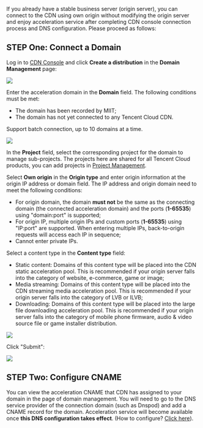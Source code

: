 If you already have a stable business server (origin server), you can connect to the CDN using own origin without modifying the origin server and enjoy acceleration service after completing CDN console connection process and DNS configuration. Please proceed as follows:

## STEP One: Connect a Domain
Log in to [CDN Console](https://console.qcloud.com/cdn) and click **Create a distribution** in the **Domain Management** page:

![](https://mccdn.qcloud.com/static/img/7a092461c30a209a468fb4a74f0358f9/image.jpg)

Enter the acceleration domain in the **Domain** field. The following conditions must be met:

+ The domain has been recorded by MIIT;
+ The domain has not yet connected to any Tencent Cloud CDN.

Support batch connection, up to 10 domains at a time.

![](https://mc.qcloudimg.com/static/img/c1ceb384883b113417cd3de768a55acb/addHost.png)

In the **Project** field, select the corresponding project for the domain to manage sub-projects. The projects here are shared for all Tencent Cloud products, you can add projects in [Project Management](https://console.qcloud.com/project).

Select **Own origin** in the **Origin type** and enter origin information at the origin IP address or domain field. The IP address and origin domain need to meet the following conditions:

- For origin domain, the domain **must not** be the same as the connecting domain (the connected acceleration domain) and the ports (**1-65535**) using "domain:port" is supported;
- For origin IP, multiple origin IPs and custom ports (**1-65535**) using "IP:port" are supported. When entering multiple IPs, back-to-origin requests will access each IP in sequence;
- Cannot enter private IPs.

Select a content type in the **Content type** field:

+ Static content: Domains of this content type will be placed into the CDN static acceleration pool. This is recommended if your origin server falls into the category of website, e-commerce, game or image;
+ Media streaming: Domains of this content type will be placed into the CDN streaming media acceleration pool. This is recommended if your origin server falls into the category of LVB or ILVB;
+ Downloading: Domains of this content type will be placed into the large file downloading acceleration pool. This is recommended if your origin server falls into the category of mobile phone firmware, audio & video source file or game installer distribution.

![](https://mc.qcloudimg.com/static/img/96b91e2be2dc07987ab2cf8799096ae4/addHost2.png)

Click "Submit":

![](https://mc.qcloudimg.com/static/img/af1fdc185556b713f341baf831141a44/addHost3.jpg)


## STEP Two: Configure CNAME
You can view the acceleration CNAME that CDN has assigned to your domain in the page of domain management. You will need to go to the DNS service provider of the connection domain (such as Dnspod) and add a CNAME record for the domain. Acceleration service will become available once **this DNS configuration takes effect**. (How to configure? [Click here](https://www.qcloud.com/doc/product/228/3121)).

























